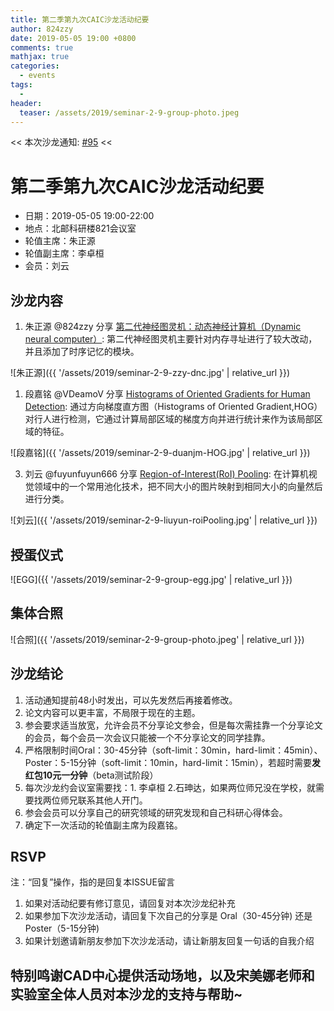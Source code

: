 ```yaml
---
title: 第二季第九次CAIC沙龙活动纪要
author: 824zzy
date: 2019-05-05 19:00 +0800
comments: true
mathjax: true
categories: 
  - events
tags:
  - 
header:
  teaser: /assets/2019/seminar-2-9-group-photo.jpeg
---
```


<< 本次沙龙通知: [#95](https://github.com/BUPT/ai-ml.club/issues/95)  << 

# 第二季第九次CAIC沙龙活动纪要

- 日期：2019-05-05 19:00-22:00
- 地点：北邮科研楼821会议室
- 轮值主席：朱正源
- 轮值副主席：李卓桓
- 会员：刘云


## 沙龙内容

1. 朱正源 @824zzy 分享 [第二代神经图灵机：动态神经计算机（Dynamic neural computer）](https://www.nature.com/articles/nature20101): 第二代神经图灵机主要针对内存寻址进行了较大改动，并且添加了时序记忆的模块。

![朱正源]({{ '/assets/2019/seminar-2-9-zzy-dnc.jpg' | relative_url }})

1. 段嘉铭 @VDeamoV 分享 [Histograms of Oriented Gradients for Human Detection](https://hal.inria.fr/file/index/docid/548512/filename/hog_cvpr2005.pdf): 通过方向梯度直方图（Histograms of Oriented Gradient,HOG）对行人进行检测，它通过计算局部区域的梯度方向并进行统计来作为该局部区域的特征。

![段嘉铭]({{ '/assets/2019/seminar-2-9-duanjm-HOG.jpg' | relative_url }})

3. 刘云 @fuyunfuyun666 分享 [Region-of-Interest(RoI) Pooling](http://papers.nips.cc/paper/5638-faster-r-cnn-towards-real-time-object-detection-with-region-proposal-networks.pdf): 在计算机视觉领域中的一个常用池化技术，把不同大小的图片映射到相同大小的向量然后进行分类。

![刘云]({{ '/assets/2019/seminar-2-9-liuyun-roiPooling.jpg' | relative_url }})

## 授蛋仪式

![EGG]({{ '/assets/2019/seminar-2-9-group-egg.jpg' | relative_url }})


## 集体合照

![合照]({{ '/assets/2019/seminar-2-9-group-photo.jpeg' | relative_url }})

## 沙龙结论

1. 活动通知提前48小时发出，可以先发然后再接着修改。
2. 论文内容可以更丰富，不局限于现在的主题。
3. 参会要求适当放宽，允许会员不分享论文参会，但是每次需挂靠一个分享论文的会员，每个会员一次会议只能被一个不分享论文的同学挂靠。
4. 严格限制时间Oral：30-45分钟（soft-limit：30min，hard-limit：45min）、Poster：5-15分钟（soft-limit：10min，hard-limit：15min），若超时需要**发红包10元一分钟**（beta测试阶段）
5. 每次沙龙约会议室需要找：1. 李卓桓 2.石珅达，如果两位师兄没在学校，就需要找两位师兄联系其他人开门。
6. 参会会员可以分享自己的研究领域的研究发现和自己科研心得体会。
7. 确定下一次活动的轮值副主席为段嘉铭。


## RSVP

注：“回复”操作，指的是回复本ISSUE留言

1. 如果对活动纪要有修订意见，请回复对本次沙龙纪补充
2. 如果参加下次沙龙活动，请回复下次自己的分享是 Oral（30-45分钟) 还是Poster（5-15分钟)
3. 如果计划邀请新朋友参加下次沙龙活动，请让新朋友回复一句话的自我介绍

## 特别鸣谢CAD中心提供活动场地，以及宋美娜老师和实验室全体人员对本沙龙的支持与帮助~

